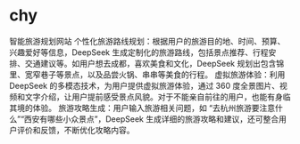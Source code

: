 # chy
智能旅游规划网站 个性化旅游路线规划：根据用户的旅游目的地、时间、预算、兴趣爱好等信息，DeepSeek 生成定制化的旅游路线，包括景点推荐、行程安排、交通建议等。如用户想去成都，喜欢美食和文化，DeepSeek 规划出包含锦里、宽窄巷子等景点，以及品尝火锅、串串等美食的行程。 虚拟旅游体验：利用 DeepSeek 的多模态技术，为用户提供虚拟旅游体验，通过 360 度全景图片、视频和文字介绍，让用户提前感受景点风貌。对于不能亲自前往的用户，也能有身临其境的体验。 旅游攻略生成：用户输入旅游相关问题，如 “去杭州旅游要注意什么”“西安有哪些小众景点”，DeepSeek 生成详细的旅游攻略和建议，还可整合用户评价和反馈，不断优化攻略内容。
